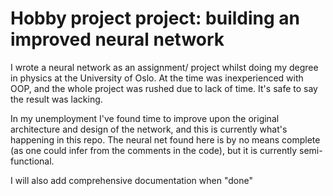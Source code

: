 # Hobby project project: building an improved neural network 

I wrote a neural network as an assignment/ project whilst doing my degree in physics at the University of Oslo. At the time  was inexperienced with OOP, and the whole project was rushed due to lack of time. It's safe to say the result was lacking.

In my unemployment I've found time to improve upon the original architecture and design of the network, and this is currently what's happening in this repo.
The neural net found here is by no means complete (as one could infer from the comments in the code), but it is currently semi-functional.

I will also add comprehensive documentation when "done"



